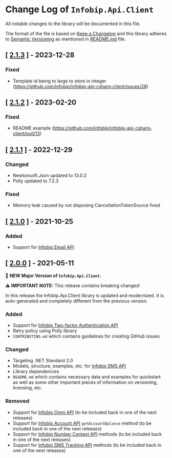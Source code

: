 # Change Log of `Infobip.Api.Client`

All notable changes to the library will be documented in this file.

The format of the file is based on [Keep a Changelog](http://keepachangelog.com/)
and this library adheres to [Semantic Versioning](http://semver.org/) as mentioned in [README.md][readme] file.

## [ [2.1.3](https://github.com/infobip/infobip-api-csharp-client/releases/tag/2.1.2) ] - 2023-12-28
### Fixed
- Template id being to large to store in integer (https://github.com/infobip/infobip-api-csharp-client/issues/28)

## [ [2.1.2](https://github.com/infobip/infobip-api-csharp-client/releases/tag/2.1.2) ] - 2023-02-20
### Fixed
- README example (https://github.com/infobip/infobip-api-csharp-client/pull/13)

## [ [2.1.1](https://github.com/infobip/infobip-api-csharp-client/releases/tag/2.1.1) ] - 2022-12-29

### Changed
- Newtonsoft.Json updated to 13.0.2
- Polly updated to 7.2.3

### Fixed
- Memory leak caused by not disposing CancellationTokenSource fixed

## [ [2.1.0](https://github.com/infobip/infobip-api-csharp-client/releases/tag/2.1.0) ] - 2021-10-25

### Added
- Support for [Infobip Email API](https://www.infobip.com/docs/api#channels/email)


## [ [2.0.0](https://github.com/infobip/infobip-api-csharp-client/releases/tag/2.0.0) ] - 2021-05-11

🎉 **NEW Major Version of `Infobip.Api.Client`.**

⚠ **IMPORTANT NOTE:** This release contains breaking changes!

In this release the Infobip.Api.Client library is updated and modernized. It is auto-generated and completely different from the previous version.

### Added
- Support for [Infobip Two-factor Authentication API](https://www.infobip.com/docs/api#channels/sms/send-2fa-pin-code-over-sms)
- Retry policy using Polly library
- `CONTRIBUTING.md` which contains guidelines for creating GitHub issues

### Changed
- Targeting .NET Standard 2.0
- Models, structure, examples, etc. for [Infobip SMS API](https://www.infobip.com/docs/api#channels/sms)
- Library dependencies
- `README.md` which contains necessary data and examples for quickstart as well as some other important pieces of information on versioning, licensing, etc.

### Removed
- Support for [Infobip Omni API](https://www.infobip.com/docs/api#channels/omni-failover) (to be included back in one of the next releases)
- Support for [Infobip Account API](https://www.infobip.com/docs/api#platform-&-connectivity/account-management) `getAccountBalance` method (to be included back in one of the next releases)
- Support for [Infobip Number Context API](https://www.infobip.com/docs/api#platform-&-connectivity/number-lookup) methods (to be included back in one of the next releases)
- Support for [Infobip SMS Tracking API](https://www.infobip.com/docs/sms/tracking) methods (to be included back in one of the next releases)

[readme]: README.md
